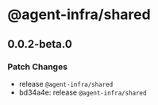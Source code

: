 # @agent-infra/shared

## 0.0.2-beta.0

### Patch Changes

- release `@agent-infra/shared`
- bd34a4e: release `@agent-infra/shared`
